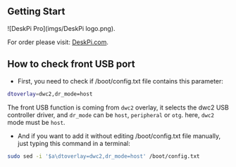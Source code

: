 ## Getting Start  
![DeskPi Pro](imgs/DeskPi logo.png).

For order please visit: [DeskPi.com](https://www.deskpi.com/).

## How to check front USB port
* First, you need to check if /boot/config.txt file contains this parameter:
```bash
dtoverlay=dwc2,dr_mode=host
```
The front USB function is coming from `dwc2` overlay, it selects the dwc2 USB controller driver, and `dr_mode` can be `host`, `peripheral` or `otg`.
here, `dwc2` mode must be `host`.
* And if you want to add it without editing /boot/config.txt file manually, just typing this command in a terminal:
```bash
sudo sed -i '$a\dtoverlay=dwc2,dr_mode=host' /boot/config.txt 
```

